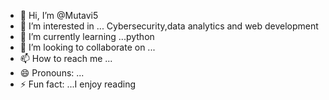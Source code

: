- 👋 Hi, I’m @Mutavi5
- 👀 I’m interested in ... Cybersecurity,data analytics and web development
- 🌱 I’m currently learning ...python
- 💞️ I’m looking to collaborate on ...
- 📫 How to reach me ...
- 😄 Pronouns: ...
- ⚡ Fun fact: ...I enjoy reading

<!---
Mutavi5/Mutavi5 is a ✨ special ✨ repository because its `README.md` (this file) appears on your GitHub profile.
You can click the Preview link to take a look at your changes.
--->
